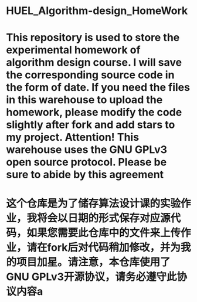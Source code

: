 # HUEL_Algorithm-design_HomeWork

# This repository  is used to store the experimental homework of algorithm design course. I will save the corresponding source code in the form of date. If you need the files in this warehouse to upload the homework, please modify the code slightly after fork and add stars to my project. Attention! This warehouse uses the GNU GPLv3 open source protocol. Please be sure to abide by this agreement

# 这个仓库是为了储存算法设计课的实验作业，我将会以日期的形式保存对应源代码，如果您需要此仓库中的文件来上传作业，请在fork后对代码稍加修改，并为我的项目加星。请注意，本仓库使用了GNU GPLv3开源协议，请务必遵守此协议内容a
